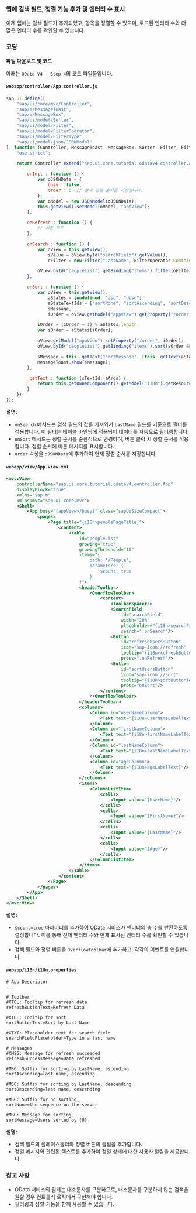 ### 앱에 검색 필드, 정렬 기능 추가 및 엔터티 수 표시

이제 앱에는 검색 필드가 추가되었고, 항목을 정렬할 수 있으며, 로드된 엔터티 수와 더 많은 엔터티 수를 확인할 수 있습니다.

### 코딩

**파일 다운로드 및 코드**

아래는 `OData V4 - Step 4`의 코드 파일들입니다.

#### `webapp/controller/App.controller.js`

```javascript
sap.ui.define([
	"sap/ui/core/mvc/Controller",
	"sap/m/MessageToast",
	"sap/m/MessageBox",
	"sap/ui/model/Sorter",
	"sap/ui/model/Filter",
	"sap/ui/model/FilterOperator",
	"sap/ui/model/FilterType",
	"sap/ui/model/json/JSONModel"
], function (Controller, MessageToast, MessageBox, Sorter, Filter, FilterOperator, FilterType, JSONModel) {
	"use strict";

	return Controller.extend("sap.ui.core.tutorial.odatav4.controller.App", {

		onInit : function () {
			var oJSONData = {
				busy : false,
				order : 0  // 현재 정렬 순서를 저장합니다.
			};
			var oModel = new JSONModel(oJSONData);
			this.getView().setModel(oModel, "appView");
		},

		onRefresh : function () {
			// 기존 코드
		},

		onSearch : function () {
			var oView = this.getView(),
				sValue = oView.byId("searchField").getValue(),
				oFilter = new Filter("LastName", FilterOperator.Contains, sValue);

			oView.byId("peopleList").getBinding("items").filter(oFilter, FilterType.Application);
		},

		onSort : function () {
			var oView = this.getView(),
				aStates = [undefined, "asc", "desc"],
				aStateTextIds = ["sortNone", "sortAscending", "sortDescending"],
				sMessage,
				iOrder = oView.getModel("appView").getProperty("/order");

			iOrder = (iOrder + 1) % aStates.length;
			var sOrder = aStates[iOrder];

			oView.getModel("appView").setProperty("/order", iOrder);
			oView.byId("peopleList").getBinding("items").sort(sOrder && new Sorter("LastName", sOrder === "desc"));

			sMessage = this._getText("sortMessage", [this._getText(aStateTextIds[iOrder])]);
			MessageToast.show(sMessage);
		},

		_getText : function (sTextId, aArgs) {
			return this.getOwnerComponent().getModel("i18n").getResourceBundle().getText(sTextId, aArgs);
		}
	});
});
```

**설명:**
- `onSearch` 메서드는 검색 필드의 값을 가져와서 `LastName` 필드를 기준으로 필터를 적용합니다. 이 필터는 테이블 바인딩에 적용되어 데이터를 자동으로 필터링합니다.
- `onSort` 메서드는 정렬 순서를 순환적으로 변경하며, 버튼 클릭 시 정렬 순서를 적용합니다. 정렬 순서에 따른 메시지를 표시합니다.
- `order` 속성을 `oJSONData`에 추가하여 현재 정렬 순서를 저장합니다.

#### `webapp/view/App.view.xml`

```xml
<mvc:View
	controllerName="sap.ui.core.tutorial.odatav4.controller.App"
	displayBlock="true"
	xmlns="sap.m"
	xmlns:mvc="sap.ui.core.mvc">
	<Shell>
		<App busy="{appView>/busy}" class="sapUiSizeCompact">
			<pages>
				<Page title="{i18n>peoplePageTitle}">
					<content>
						<Table
							id="peopleList"
							growing="true"
							growingThreshold="10"
							items="{
								path: '/People',
								parameters: {
									$count: true
								}
							}">
							<headerToolbar>
								<OverflowToolbar>
									<content>
										<ToolbarSpacer/>
										<SearchField
											id="searchField"
											width="20%"
											placeholder="{i18n>searchFieldPlaceholder}"
											search=".onSearch"/>
										<Button
											id="refreshUsersButton"
											icon="sap-icon://refresh"
											tooltip="{i18n>refreshButtonText}"
											press=".onRefresh"/>
										<Button
											id="sortUsersButton"
											icon="sap-icon://sort"
											tooltip="{i18n>sortButtonText}"
											press="onSort"/>
									</content>
								</OverflowToolbar>
							</headerToolbar>
							<columns>
								<Column id="userNameColumn">
									<Text text="{i18n>userNameLabelText}"/>
								</Column>
								<Column id="firstNameColumn">
									<Text text="{i18n>firstNameLabelText}"/>
								</Column>
								<Column id="lastNameColumn">
									<Text text="{i18n>lastNameLabelText}"/>
								</Column>
								<Column id="ageColumn">
									<Text text="{i18n>ageLabelText}"/>
								</Column>
							</columns>
							<items>
								<ColumnListItem>
									<cells>
										<Input value="{UserName}"/>
									</cells>
									<cells>
										<Input value="{FirstName}"/>
									</cells>
									<cells>
										<Input value="{LastName}"/>
									</cells>
									<cells>
										<Input value="{Age}"/>
									</cells>
								</ColumnListItem>
							</items>
						</Table>
					</content>
				</Page>
			</pages>
		</App>
	</Shell>
</mvc:View>
```

**설명:**
- `$count=true` 파라미터를 추가하여 OData 서비스가 엔터티의 총 수를 반환하도록 설정합니다. 이를 통해 전체 엔터티 수와 현재 표시된 엔터티 수를 확인할 수 있습니다.
- 검색 필드와 정렬 버튼을 `OverflowToolbar`에 추가하고, 각각의 이벤트를 연결합니다.

#### `webapp/i18n/i18n.properties`

```properties
# App Descriptor
...

# Toolbar
#XTOL: Tooltip for refresh data
refreshButtonText=Refresh Data

#XTOL: Tooltip for sort
sortButtonText=Sort by Last Name

#XTXT: Placeholder text for search field
searchFieldPlaceholder=Type in a last name

# Messages
#XMSG: Message for refresh succeeded
refreshSuccessMessage=Data refreshed

#MSG: Suffix for sorting by LastName, ascending
sortAscending=last name, ascending

#MSG: Suffix for sorting by LastName, descending
sortDescending=last name, descending

#MSG: Suffix for no sorting
sortNone=the sequence on the server

#MSG: Message for sorting
sortMessage=Users sorted by {0}
```

**설명:**
- 검색 필드의 플레이스홀더와 정렬 버튼의 툴팁을 추가합니다.
- 정렬 메시지와 관련된 텍스트를 추가하여 정렬 상태에 대한 사용자 알림을 제공합니다.

### 참고 사항
- OData 서비스의 필터는 대소문자를 구분하므로, 대소문자를 구분하지 않는 검색을 원할 경우 컨트롤러 로직에서 구현해야 합니다.
- 필터링과 정렬 기능을 함께 사용할 수 있습니다.